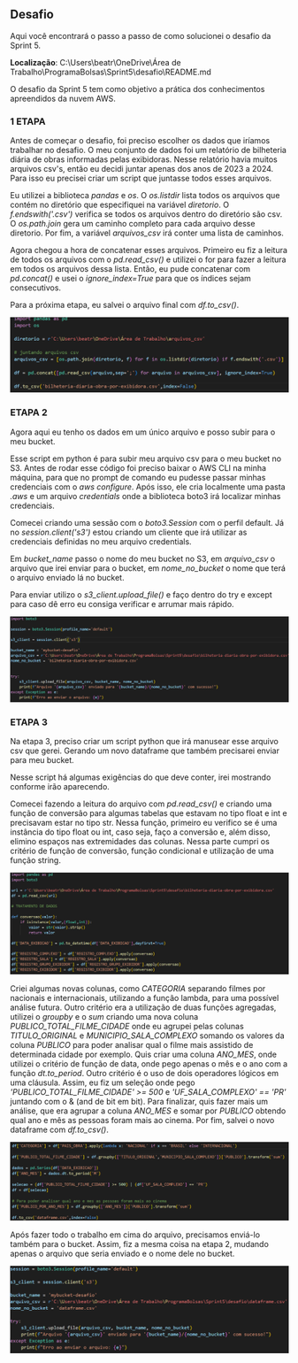 ## Desafio

Aqui você encontrará o passo a passo de como solucionei o desafio da Sprint 5.

**Localização**: C:\Users\beatr\OneDrive\Área de Trabalho\ProgramaBolsas\Sprint5\desafio\README.md

O desafio da Sprint 5 tem como objetivo a prática dos conhecimentos apreendidos da nuvem AWS.

### 1 ETAPA

Antes de começar o desafio, foi preciso escolher os dados que iríamos trabalhar no desafio. O meu conjunto de dados foi um relatório de bilheteria diária de obras informadas pelas exibidoras. Nesse relatório havia muitos arquivos csv's, então eu decidi juntar apenas dos anos de 2023 a 2024. Para isso eu precisei criar um script que juntasse todos esses arquivos.

Eu utilizei a biblioteca *pandas* e *os*. O *os.listdir* lista todos os arquivos que contém no diretório que especifiquei na variável *diretorio*. O *f.endswith('.csv')* verifica se todos os arquivos dentro do diretório são csv. O *os.path.join* gera um caminho completo para cada arquivo desse diretorio. Por fim, a variável *arquivos_csv* irá conter uma lista de caminhos.

Agora chegou a hora de concatenar esses arquivos. Primeiro eu fiz a leitura de todos os arquivos com o *pd.read_csv()* e utilizei o for para fazer a leitura em todos os arquivos dessa lista. Então, eu pude concatenar com *pd.concat()* e usei o *ignore_index=True* para que os índices sejam consecutivos. 

Para a próxima etapa, eu salvei o arquivo final com *df.to_csv()*.

![](../evidencias/juntando_arquivos.png)

### ETAPA 2

Agora aqui eu tenho os dados em um único arquivo e posso subir para o meu bucket. 

Esse script em python é para subir meu arquivo csv para o meu bucket no S3. Antes de rodar esse código foi preciso baixar o AWS CLI na minha máquina, para que no prompt de comando eu pudesse passar minhas credenciais com o *aws configure*. Após isso, ele cria localmente uma pasta *.aws* e um arquivo *credentials* onde a biblioteca boto3 irá localizar minhas credenciais. 

Comecei criando uma sessão com o *boto3.Session* com o perfil default. Já no *session.client('s3')* estou criando um cliente que irá utilizar as credenciais definidas no meu arquivo credentials.

Em *bucket_name* passo o nome do meu bucket no S3, em *arquivo_csv* o arquivo que irei enviar para o bucket, em *nome_no_bucket* o nome que terá o arquivo enviado lá no bucket.

Para enviar utilizo o *s3_client.upload_file()* e faço dentro do try e except para caso dê erro eu consiga verificar e arrumar mais rápido. 

![](../evidencias/script_boto.png)

### ETAPA 3

Na etapa 3, preciso criar um script python que irá manusear esse arquivo csv que gerei. Gerando um novo dataframe que também precisarei enviar para meu bucket. 

Nesse script há algumas exigências do que deve conter, irei mostrando conforme irão aparecendo.

Comecei fazendo a leitura do arquivo com *pd.read_csv()* e criando uma função de conversão para algumas tabelas que estavam no tipo float e int e precisavam estar no tipo str. Nessa função, primeiro eu verifico se é uma instância do tipo float ou int, caso seja, faço a conversão e, além disso, elimino espaços nas extremidades das colunas. Nessa parte cumpri os critério de função de conversão, função condicional e utilização de uma função string.

![](../evidencias/tratamento.png)

Criei algumas novas colunas, como *CATEGORIA* separando filmes por nacionais e internacionais, utilizando a função lambda, para uma possível análise futura. 
Outro critério era a utilização de duas funções agregadas, utilizei o *groupby* e o *sum* criando uma nova coluna *PUBLICO_TOTAL_FILME_CIDADE* onde eu agrupei pelas colunas *TITULO_ORIGINAL* e *MUNICIPIO_SALA_COMPLEXO* somando os valores da coluna *PUBLICO* para poder analisar qual o filme mais assistido de determinada cidade por exemplo. 
Quis criar uma coluna *ANO_MES*, onde utilizei o critério de função de data, onde pego apenas o mês e o ano com a função *dt.to_period*. 
Outro critério é o uso de dois operadores lógicos em uma cláusula. Assim, eu fiz um seleção onde pego *'PUBLICO_TOTAL_FILME_CIDADE' >= 500* e *'UF_SALA_COMPLEXO' == 'PR'* juntando com o & (and de bit em bit). Para finalizar, quis fazer mais um análise, que era agrupar a coluna *ANO_MES* e somar por *PUBLICO* obtendo qual ano e mês as pessoas foram mais ao cinema. Por fim, salvei o novo dataframe com *df.to_csv()*.

![](../evidencias/novas_colunas.png)

Após fazer todo o trabalho em cima do arquivo, precisamos enviá-lo também para o bucket. Assim, fiz a mesma coisa na etapa 2, mudando apenas o arquivo que seria enviado e o nome dele no bucket.

![](../evidencias/envio_bucket.png)

